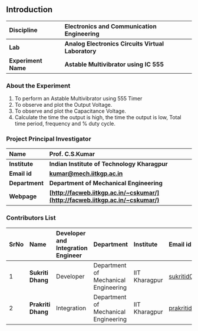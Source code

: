 ## Introduction


<b>Discipline | <b>Electronics and Communication Engineering
:--|:--|
<b> Lab | <b>  Analog Electronics Circuits Virtual Laboratory
<b> Experiment Name|     <b> Astable Multivibrator using IC 555

### About the Experiment 

1. To perform an Astable Multivibrator using 555 Timer
2. To observe and plot the Output Voltage.
3. To observe and plot the Capacitance Voltage.
4. Calculate the time the output is high, the time the output is low, Total time period, frequency and % duty cycle.

### Project Principal Investigator
<b>Name | <b> **Prof. C.S.Kumar**
:--|:--|
<b> Institute | <b>  **Indian Institute of Technology Kharagpur**
<b> Email id|     <b>  **kumar@mech.iitkgp.ac.in**
<b> Department |  **Department of Mechanical Engineering**
<b>Webpage| <b> [http://facweb.iitkgp.ac.in/~cskumar/](http://facweb.iitkgp.ac.in/~cskumar/)


### Contributors List

SrNo | Name | Developer and Integration Engineer | Department| Institute | Email id
:--|:--|:--|:--|:--|:--|
1 | **Sukriti Dhang** | Developer | Department of Mechanical Engineering | IIT Kharagpur | sukritid05@gmail.com |
2 | **Prakriti Dhang** | Integration | Department of Mechanical Engineering | IIT Kharagpur | prakritidhang05@gmail.com |
